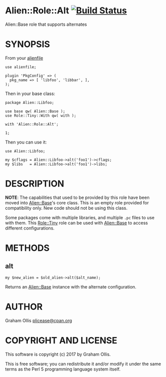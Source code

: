 # Alien::Role::Alt [![Build Status](https://secure.travis-ci.org/Perl5-Alien/Alien-Role-Alt.png)](http://travis-ci.org/Perl5-Alien/Alien-Role-Alt)

Alien::Base role that supports alternates

# SYNOPSIS

From your [alienfile](https://metacpan.org/pod/alienfile)

    use alienfile;
    
    plugin 'PkgConfig' => (
      pkg_name => [ 'libfoo', 'libbar', ],
    );

Then in your base class:

    package Alien::Libfoo;
    
    use base qw( Alien::Base );
    use Role::Tiny::With qw( with );
    
    with 'Alien::Role::Alt';
    
    1;

Then you can use it:

    use Alien::Libfoo;
    
    my $cflags = Alien::Libfoo->alt('foo1')->cflags;
    my $libs   = Alien::Libfoo->alt('foo1')->libs;

# DESCRIPTION

**NOTE**: The capabilities that used to be provided by this role have been
moved into [Alien::Base](https://metacpan.org/pod/Alien::Base)'s core class.  This is an empty role provided
for compatibility only.  New code should not be using this class.

Some packages come with multiple libraries, and multiple `.pc` files to
use with them.  This [Role::Tiny](https://metacpan.org/pod/Role::Tiny) role can be used with [Alien::Base](https://metacpan.org/pod/Alien::Base)
to access different configurations.

# METHODS

## alt

    my $new_alien = $old_alien->alt($alt_name);

Returns an [Alien::Base](https://metacpan.org/pod/Alien::Base) instance with the alternate configuration.

# AUTHOR

Graham Ollis <plicease@cpan.org>

# COPYRIGHT AND LICENSE

This software is copyright (c) 2017 by Graham Ollis.

This is free software; you can redistribute it and/or modify it under
the same terms as the Perl 5 programming language system itself.
